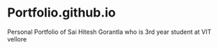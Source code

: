 # Portfolio.github.io
Personal Portfolio of Sai Hitesh Gorantla who is 3rd year student at VIT vellore
 
